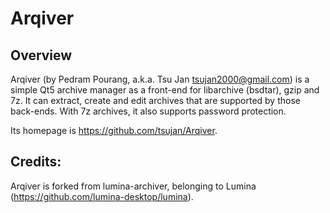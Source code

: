 # Arqiver

## Overview

Arqiver (by Pedram Pourang, a.k.a. Tsu Jan <tsujan2000@gmail.com>) is a simple Qt5 archive manager as a front-end for libarchive (bsdtar), gzip and 7z. It can extract, create and edit archives that are supported by those back-ends. With 7z archives, it also supports password protection.

Its homepage is <https://github.com/tsujan/Arqiver>.

## Credits:

Arqiver is forked from lumina-archiver, belonging to Lumina (<https://github.com/lumina-desktop/lumina>).

